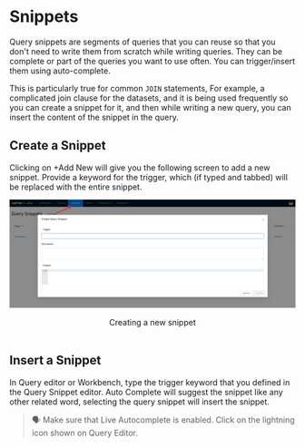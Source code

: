 # Snippets

Query snippets are segments of queries that you can reuse so that you don't need to write them from scratch while writing queries. They can be complete or part of the queries you want to use often. You can trigger/insert them using auto-complete.

This is particularly true for common `JOIN` statements, For example, a complicated join clause for the datasets, and it is being used frequently so you can create a snippet for it, and then while writing a new query, you can insert the content of the snippet in the query. 

## Create a Snippet

Clicking on +Add New will give you the following screen to add a new snippet. Provide a keyword for the trigger, which (if typed and tabbed) will be replaced with the entire snippet.

<center>

![Creating a new snippet](./Screen_Shot_2022-10-18_at_5.08.12_PM.png)

</center>

<figcaption align = "center">Creating a new snippet</figcaption>
<br>

## Insert a Snippet

In Query editor or Workbench, type the trigger keyword that you defined in the Query Snippet editor. Auto Complete will suggest the snippet like any other related word,  selecting the query snippet will insert the snippet.

> 🗣 Make sure that Live Autocomplete is enabled. Click on the lightning icon shown on Query Editor.